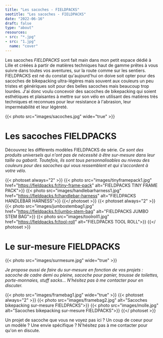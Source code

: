 ```yaml
---
title: "Les sacoches - FIELDPACKS"
seotitle: "Les sacoches - FIELDPACKS"
date: "2022-06-16"
draft: false
type: "about"
resources:
- src: "*.jpg"
- src: "1.jpg"
  name: "cover"
---
```

Les sacoches *FIELDPACKS* sont fait main dans mon petit espace dédié à Lille et créées à partir de matières techniques haut de gamme prêtes à vous suivre dans toutes vos aventures, sur la route comme sur les sentiers. FIELDPACKS est né du constat qu'aujourd'hui on doive soit opter pour des sacoches de bikepacking ultra-légères mais souvent aux couleurs un peu tristes et génériques soit pour des belles sacoches mais beaucoup trop lourdes. J'ai donc voulu concevoir des sacoches de bikepacking qui soient esthétiques et plaisantes à mettre sur son vélo en utilisant des matières très techniques et reconnues pour leur resistance à l'abrasion, leur imperméabilité et leur légèreté.

{{< photo src="images/sacoches.jpg" wide="true" >}}

# Les sacoches FIELDPACKS

Découvrez les différents modèles FIELDPACKS de série.
*Ce sont des produits universels qui n'ont pas de nécessité à être sur-mesure dans leur taille ou gabarit. Toutefois, ils sont tous personnalisables au niveau des couleurs pour des sacoches qui vous ressemblent et qui s'accordent à votre vélo.*

{{< photoset always="2" >}} 
  {{< photo src="images/tinyframepack1.jpg" href="https://fieldpacks.fr/tiny-frame-pack" alt="FIELDPACKS TINY FRAME PACK">}} 
  {{< photo src="images/handlebarharness1.jpg" href="https://fieldpacks.fr/handlebar-harness" alt="FIELDPACKS HANDLEBAR HARNESS">}} {{</ photoset >}}
{{< photoset always="2" >}} {{< photo src="images/jumbostembag1.jpg" href="https://fieldpacks.fr/jumbo-stem-bag" alt="FIELDPACKS JUMBO STEM BAG">}} {{< photo src="images/toolroll1.jpg" href="https://fieldpacks.fr/tool-roll" alt="FIELDPACKS TOOL ROLL">}} {{</ photoset >}}

# Le sur-mesure FIELDPACKS

{{< photo src="images/surmesure.jpg" wide="true" >}}

*Je propose aussi de faire du sur-mesure en fonction de vos projets : sacoche de cadre demi ou pleine, sacoche pour panier, trousse de toilettes, porte-monnaies, stuff sacks... N'hésitez pas à me contacter pour en discuter.*

{{< photo src="images/framebag1.jpg" wide="true" >}}
{{< photoset always="2" >}} {{< photo src="images/framebag2.jpg" alt="Sacoches bikepacking sur-mesure FIELDPACKS">}} {{< photo src="images/molle.jpg" alt="Sacoches bikepacking sur-mesure FIELDPACKS">}} {{</ photoset >}}

Un projet de sacoche que vous ne voyez pas ici ? Un coup de coeur pour un modèle ? Une envie spécifique ? N'hésitez pas à me contacter pour qu'on en discute.
